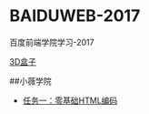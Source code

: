 # BAIDUWEB-2017
百度前端学院学习-2017

[3D盒子](https://chengehi.github.io/BAIDUWEB-2017/3D-box.html)

##小薇学院
* [任务一：零基础HTML编码](https://chengehi.github.io/BAIDUWEB-2017/小薇学院/任务一：零基础HTML编码/任务一：零基础HTML编码.html)